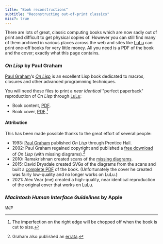 ```yaml
---
title: "Book reconstructions"
subtitle: "Reconstructing out-of-print classics"
misc?: true
---
```


There are lots of great, classic computing books which are now sadly out of
print and difficult to get physical copies of.  However you can still find many
of them archived in various places across the web and sites like [LuLu][] can
print one-off books for very little money.  All you need is a PDF of the book
and the cover; exactly what this page contains.


### _On Lisp_ by Paul Graham

[Paul Graham](http://paulgraham.com)'s [_On Lisp_](http://paulgraham.com/onlisp.html)
is an excellent Lisp book dedicated to macros, closures and other advanced
programming techniques.

You will need these files to print a _near identical_ "perfect paperback"
reproduction of _On Lisp_ through [LuLu][]:

- Book content, [PDF](on_lisp_content.pdf).
- Book cover, [PDF](on_lisp_cover.pdf).[^cover]


#### Attribution

This has been made possible thanks to the great effort of several people:

- 1993: [Paul Graham](http://paulgraham.com) published _On Lisp_ through Prentice Hall.
- 2002: Paul Graham regained copyright and published a [free download](http://paulgraham.com/onlisptext.html)
  of _On Lisp_ (with missing diagrams).[^errata]
- 2010: Ramakrishnan created scans of the [missing diagrams](https://web.archive.org/web/20100302002206/http://www.zerobeat.in/wiki/doku.php?id=onlisp_missing_figures).
- 2015: David Drysdale created SVGs of the diagrams from the scans and built
  a [complete PDF](https://www.lurklurk.org/onlisp/onlisp.html) of the book.
  (Unfortunately the cover he created was fairly low-quality and no longer
  works on LuLu.)
- 2021: Alex Vear (me) created a high-quality, near identical reproduction of
  the original cover that works on LuLu.


[^cover]: The imperfection on the right edge will be chopped off when the book is cut to size.
[^errata]: Graham also published an [errata](http://paulgraham.com/onlisperrata.html).


### _Macintosh Human Interface Guidelines_ by Apple

_WIP_


[LuLu]: https://www.lulu.com
